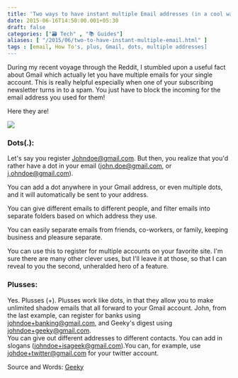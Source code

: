 ```yaml
---
title: 'Two ways to have instant multiple Email addresses (in a cool way!) for Gmail'
date: 2015-06-16T14:50:00.001+05:30
draft: false
categories: ["🗃️ Tech" , "📚 Guides"]
aliases: [ "/2015/06/two-to-have-instant-multiple-email.html" ]
tags : [email, How To's, plus, Gmail, dots, multiple addresses]
---
```


During my recent voyage through the Reddit, I stumbled upon a useful fact about Gmail which actually let you have multiple emails for your single account. This is really helpful especially when one of your subscribing newsletter turns in to a spam. You just have to block the incoming for the email address you used for them!  
  
Here they are!  

[![](https://geeky.io/img/gmail-secret-feature.jpg)](https://geeky.io/img/gmail-secret-feature.jpg)

### Dots(.):

Let's say you register Johndoe@gmail.com. But then, you realize that you'd rather have a dot in your email (john.doe@gmail.com, or j.ohndoe@gmail.com).

You can add a dot anywhere in your Gmail address, or even multiple dots, and it will automatically be sent to your address.

You can give different emails to different people, and filter emails into separate folders based on which address they use.

You can easily separate emails from friends, co-workers, or family, keeping business and pleasure separate.

You can use this to register for multiple accounts on your favorite site. I'm sure there are many other clever uses, but I'll leave it at those, so that I can reveal to you the second, unheralded hero of a feature.

### Plusses:

Yes. Plusses (+). Plusses work like dots, in that they allow you to make unlimited shadow emails that all forward to your Gmail account. John, from the last example, can register for banks using johndoe+banking@gmail.com, and Geeky's digest using johndoe+geeky@gmail.com.  
You can give out different addresses to different contacts. You can add in slogans (johndoe+isageek@gmail.com).You can, for example, use johdoe+twitter@gmail.com for your twitter account.  
  
Source and Words: [Geeky](https://geeky.io/2015/06/16/gmail-hidden-features.html)